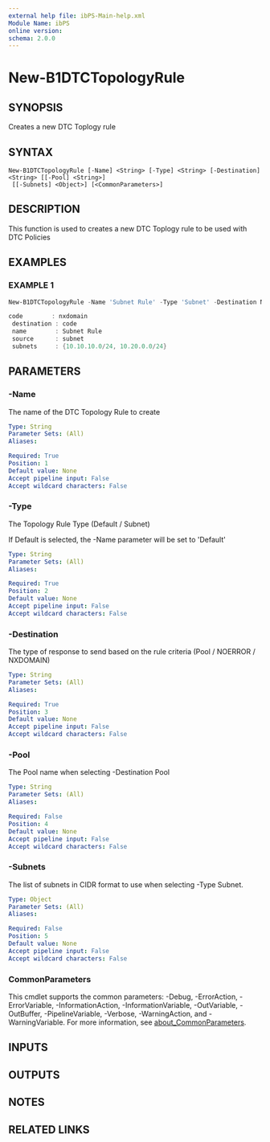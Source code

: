 ```yaml
---
external help file: ibPS-Main-help.xml
Module Name: ibPS
online version:
schema: 2.0.0
---
```


# New-B1DTCTopologyRule

## SYNOPSIS
Creates a new DTC Toplogy rule

## SYNTAX

```
New-B1DTCTopologyRule [-Name] <String> [-Type] <String> [-Destination] <String> [[-Pool] <String>]
 [[-Subnets] <Object>] [<CommonParameters>]
```

## DESCRIPTION
This function is used to creates a new DTC Toplogy rule to be used with DTC Policies

## EXAMPLES

### EXAMPLE 1
```powershell
New-B1DTCTopologyRule -Name 'Subnet Rule' -Type 'Subnet' -Destination NXDOMAIN -Subnets '10.10.10.0/24','10.20.0.0/24'

code        : nxdomain
 destination : code
 name        : Subnet Rule
 source      : subnet
 subnets     : {10.10.10.0/24, 10.20.0.0/24}
```

## PARAMETERS

### -Name
The name of the DTC Topology Rule to create

```yaml
Type: String
Parameter Sets: (All)
Aliases:

Required: True
Position: 1
Default value: None
Accept pipeline input: False
Accept wildcard characters: False
```

### -Type
The Topology Rule Type (Default / Subnet)

If Default is selected, the -Name parameter will be set to 'Default'

```yaml
Type: String
Parameter Sets: (All)
Aliases:

Required: True
Position: 2
Default value: None
Accept pipeline input: False
Accept wildcard characters: False
```

### -Destination
The type of response to send based on the rule criteria (Pool / NOERROR / NXDOMAIN)

```yaml
Type: String
Parameter Sets: (All)
Aliases:

Required: True
Position: 3
Default value: None
Accept pipeline input: False
Accept wildcard characters: False
```

### -Pool
The Pool name when selecting -Destination Pool

```yaml
Type: String
Parameter Sets: (All)
Aliases:

Required: False
Position: 4
Default value: None
Accept pipeline input: False
Accept wildcard characters: False
```

### -Subnets
The list of subnets in CIDR format to use when selecting -Type Subnet.

```yaml
Type: Object
Parameter Sets: (All)
Aliases:

Required: False
Position: 5
Default value: None
Accept pipeline input: False
Accept wildcard characters: False
```

### CommonParameters
This cmdlet supports the common parameters: -Debug, -ErrorAction, -ErrorVariable, -InformationAction, -InformationVariable, -OutVariable, -OutBuffer, -PipelineVariable, -Verbose, -WarningAction, and -WarningVariable. For more information, see [about_CommonParameters](http://go.microsoft.com/fwlink/?LinkID=113216).

## INPUTS

## OUTPUTS

## NOTES

## RELATED LINKS
